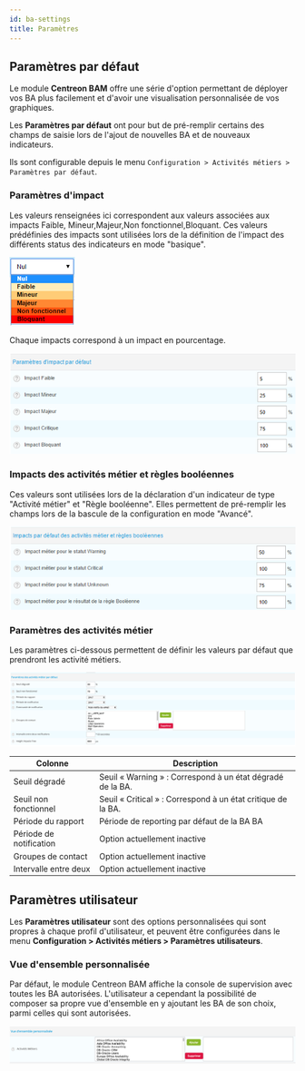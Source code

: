 ```yaml
---
id: ba-settings
title: Paramètres
---
```


## Paramètres par défaut

Le module **Centreon BAM** offre une série d'option permettant de
déployer vos BA plus facilement et d'avoir une visualisation
personnalisée de vos graphiques.

Les **Paramètres par défaut** ont pour but de pré-remplir certains des champs
de saisie lors de l'ajout de nouvelles BA et de nouveaux indicateurs.

Ils sont configurable depuis le menu
`Configuration > Activités métiers > Paramètres par défaut`.

### Paramètres d'impact

Les valeurs renseignées ici correspondent aux valeurs associées aux
impacts Faible, Mineur,Majeur,Non fonctionnel,Bloquant. Ces valeurs
prédéfinies des impacts sont utilisées lors de la définition de
l'impact des différents status des indicateurs en mode "basique".

![image](../assets/service-mapping/guide/list_impacts_basic.png)

Chaque impacts correspond à un impact en pourcentage.

![image](../assets/service-mapping/guide/impacts_configuration.png)

### Impacts des activités métier et règles booléennes

Ces valeurs sont utilisées lors de la déclaration d'un indicateur de
type "Activité métier" et "Règle booléenne". Elles permettent de
pré-remplir les champs lors de la bascule de la configuration en mode
"Avancé".

![image](../assets/service-mapping/guide/impacts_ba_boolean.png)

### Paramètres des activités métier

Les paramètres ci-dessous permettent de définir les valeurs par défaut
que prendront les activité métiers.

![image](../assets/service-mapping/guide/default_ba_parameters.png)

| Colonne                 | Description                                                                                            |
|-------------------------|--------------------------------------------------------------------------------------------------------|
| Seuil dégradé           | Seuil « Warning » : Correspond à un état dégradé de la BA.   |
| Seuil non fonctionnel   | Seuil « Critical » : Correspond à un état critique de la BA. |
| Période du rapport      | Période de reporting par défaut de la BA BA                                                            |
| Période de notification | Option actuellement inactive                                                          |
| Groupes de contact      | Option actuellement inactive                                                        |
| Intervalle entre deux   | Option actuellement inactive                                                           |

## Paramètres utilisateur

Les **Paramètres utilisateur** sont des options personnalisées qui sont
propres à chaque profil d'utilisateur, et peuvent être configurées dans
le menu **Configuration > Activités métiers > Paramètres utilisateurs**.

### Vue d'ensemble personnalisée

Par défaut, le module Centreon BAM affiche la console de supervision
avec toutes les BA autorisées. L'utilisateur a cependant la possibilité
de composer sa propre vue d'ensemble en y ajoutant les BA de son choix,
parmi celles qui sont autorisées.

![image](../assets/service-mapping/guide/user_custom.png)
